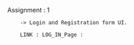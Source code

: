 Assignment : 1
    
        -> Login and Registration form UI.
        
        LINK : LOG_IN_Page :
        
